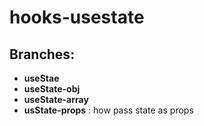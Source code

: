 # hooks-usestate

## Branches:

- **useStae**
- **useState-obj**
- **useState-array**
- **usState-props** : how pass state as props


